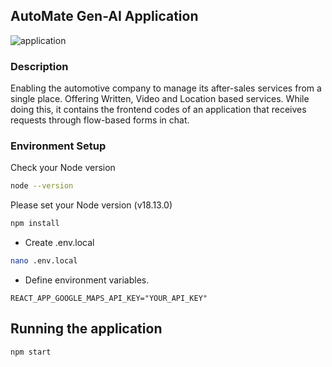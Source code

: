 ## AutoMate Gen-AI Application
![application](https://github.com/Teknofest-Nane-Limon/automate-frontend/assets/8446004/9d0e8c41-6bfd-4b1c-9d8a-050d5d789017)

### Description
Enabling the automotive company to manage its after-sales services from a single place. Offering Written, Video and Location based services. While doing this, it contains the frontend codes of an application that receives requests through flow-based forms in chat.

### Environment Setup


Check your Node version

```bash
node --version
```

Please set your Node version (v18.13.0)

```bash
npm install
```

- Create .env.local

```bash
nano .env.local
```

- Define environment variables.

```
REACT_APP_GOOGLE_MAPS_API_KEY="YOUR_API_KEY"
```

## Running the application

```bash
npm start
```



